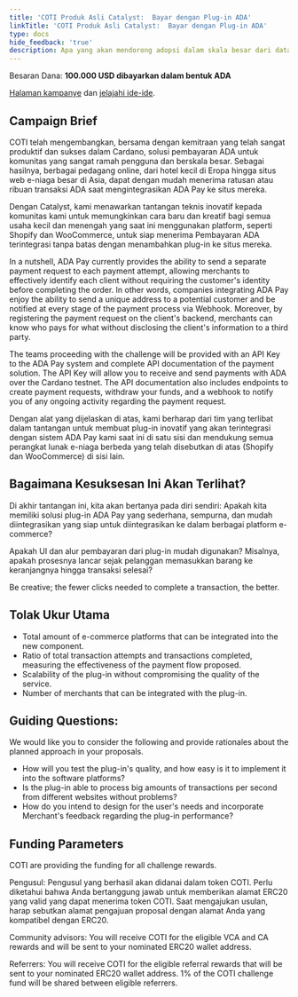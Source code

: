 ```yaml
---
title: 'COTI Produk Asli Catalyst:  Bayar dengan Plug-in ADA'
linkTitle: 'COTI Produk Asli Catalyst:  Bayar dengan Plug-in ADA'
type: docs
hide_feedback: 'true'
description: Apa yang akan mendorong adopsi dalam skala besar dari data diri terdesentralisasi di Cardano?
---
```


Besaran Dana: **100.000 USD dibayarkan dalam bentuk ADA**

[Halaman kampanye](https://cardano.ideascale.com/a/campaign-home/26256) dan [jelajahi ide-ide](https://cardano.ideascale.com/a/ideas/top/campaign-filter/byids/campaigns/26256/stage/unspecified).

## Campaign Brief

COTI telah mengembangkan, bersama dengan kemitraan yang telah sangat produktif dan sukses dalam Cardano, solusi pembayaran ADA untuk komunitas yang sangat ramah pengguna dan berskala besar. Sebagai hasilnya, berbagai pedagang online, dari hotel kecil di Eropa hingga situs web e-niaga besar di Asia, dapat dengan mudah menerima ratusan atau ribuan transaksi ADA saat mengintegrasikan ADA Pay ke situs mereka.

Dengan Catalyst, kami menawarkan tantangan teknis inovatif kepada komunitas kami untuk memungkinkan cara baru dan kreatif bagi semua usaha kecil dan menengah yang saat ini menggunakan platform, seperti Shopify dan WooCommerce, untuk siap menerima Pembayaran ADA terintegrasi tanpa batas dengan menambahkan plug-in ke situs mereka.

In a nutshell, ADA Pay currently provides the ability to send a separate payment request to each payment attempt, allowing merchants to effectively identify each client without requiring the customer's identity before completing the order. In other words, companies integrating ADA Pay enjoy the ability to send a unique address to a potential customer and be notified at every stage of the payment process via Webhook. Moreover, by registering the payment request on the client's backend, merchants can know who pays for what without disclosing the client's information to a third party.

The teams proceeding with the challenge will be provided with an API Key to the ADA Pay system and complete API documentation of the payment solution. The API Key will allow you to receive and send payments with ADA over the Cardano testnet. The API documentation also includes endpoints to create payment requests, withdraw your funds, and a webhook to notify you of any ongoing activity regarding the payment request.

Dengan alat yang dijelaskan di atas, kami berharap dari tim yang terlibat dalam tantangan untuk membuat plug-in inovatif yang akan terintegrasi dengan sistem ADA Pay kami saat ini di satu sisi dan mendukung semua perangkat lunak e-niaga berbeda yang telah disebutkan di atas (Shopify dan WooCommerce) di sisi lain.

## Bagaimana Kesuksesan Ini Akan Terlihat?

Di akhir tantangan ini, kita akan bertanya pada diri sendiri: Apakah kita memiliki solusi plug-in ADA Pay yang sederhana, sempurna, dan mudah diintegrasikan yang siap untuk diintegrasikan ke dalam berbagai platform e-commerce?

Apakah UI dan alur pembayaran dari plug-in mudah digunakan? Misalnya, apakah prosesnya lancar sejak pelanggan memasukkan barang ke keranjangnya hingga transaksi selesai?

Be creative; the fewer clicks needed to complete a transaction, the better.

## Tolak Ukur Utama

- Total amount of e-commerce platforms that can be integrated into the new component.
- Ratio of total transaction attempts and transactions completed, measuring the effectiveness of the payment flow proposed.
- Scalability of the plug-in without compromising the quality of the service.
- Number of merchants that can be integrated with the plug-in.

## Guiding Questions:

We would like you to consider the following and provide rationales about the planned approach in your proposals.

- How will you test the plug-in's quality, and how easy is it to implement it into the software platforms?
- Is the plug-in able to process big amounts of transactions per second from different websites without problems?
- How do you intend to design for the user's needs and incorporate Merchant's feedback regarding the plug-in performance?

## Funding Parameters

COTI are providing the funding for all challenge rewards.

Pengusul: Pengusul yang berhasil akan didanai dalam token COTI. Perlu diketahui bahwa Anda bertanggung jawab untuk memberikan alamat ERC20 yang valid yang dapat menerima token COTI. Saat mengajukan usulan, harap sebutkan alamat pengajuan proposal dengan alamat Anda yang kompatibel dengan ERC20.

Community advisors: You will receive COTI for the eligible VCA and CA rewards and will be sent to your nominated ERC20 wallet address.

Referrers: You will receive COTI for the eligible referral rewards that will be sent to your nominated ERC20 wallet address. 1% of the COTI challenge fund will be shared between eligible referrers.
